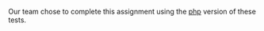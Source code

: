 Our team chose to complete this assignment using the [php](https://github.com/KSU-SWE6733-Spring2023-Team3/GildedRose-Refactoring-Kata/tree/main/php) version of these tests.


